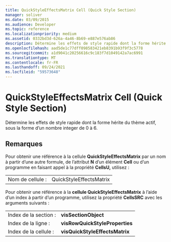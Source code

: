 ```yaml
---
title: QuickStyleEffectsMatrix Cell (Quick Style Section)
manager: soliver
ms.date: 03/09/2015
ms.audience: Developer
ms.topic: reference
ms.localizationpriority: medium
ms.assetid: 0332bd3d-626a-4a46-8b69-e887e576ab86
description: Détermine les effets de style rapide dont la forme hérite du thème actif, sous la forme d’un nombre integer de 0 à 6.
ms.openlocfilehash: aad5de1c77dff098583421eb8391b93f9f3c5778
ms.sourcegitcommit: a1d9041c20256616c9c183f7d1049142a7ac6991
ms.translationtype: MT
ms.contentlocale: fr-FR
ms.lasthandoff: 09/24/2021
ms.locfileid: "59573648"
---
```

# <a name="quickstyleeffectsmatrix-cell-quick-style-section"></a>QuickStyleEffectsMatrix Cell (Quick Style Section)

Détermine les effets de style rapide dont la forme hérite du thème actif, sous la forme d’un nombre integer de 0 à 6. 
  
## <a name="remarks"></a>Remarques

Pour obtenir une référence à la cellule **QuickStyleEffectsMatrix** par un nom à partir d’une autre formule, de l’attribut **N** d’un élément **Cell** ou d’un programme en faisant appel à la propriété **CellsU,** utilisez : 
  
|||
|:-----|:-----|
| Nom de cellule :  <br/> | QuickStyleEffectsMatrix  <br/> |
   
Pour obtenir une référence à la **cellule QuickStyleEffectsMatrix** à l’aide d’un index à partir d’un programme, utilisez la propriété **CellsSRC** avec les arguments suivants : 
  
|||
|:-----|:-----|
| Index de la section :  <br/> |**visSectionObject** <br/> |
| Index de la ligne :  <br/> |**visRowQuickStyleProperties** <br/> |
| Index de la cellule :  <br/> |**visQuickStyleEffectsMatrix** <br/> |
   

